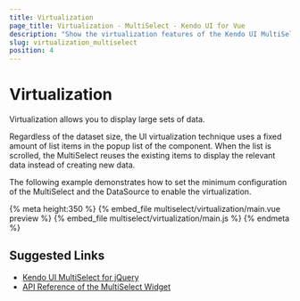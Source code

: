 ```yaml
---
title: Virtualization
page_title: Virtualization - MultiSelect - Kendo UI for Vue
description: "Show the virtualization features of the Kendo UI MultiSelect wrapper for Vue which allows you to work with large datasets."
slug: virtualization_multiselect
position: 4
---
```


# Virtualization

Virtualization allows you to display large sets of data.

Regardless of the dataset size, the UI virtualization technique uses a fixed amount of list items in the popup list of the component. When the list is scrolled, the MultiSelect reuses the existing items to display the relevant data instead of creating new data.

The following example demonstrates how to set the minimum configuration of the MultiSelect and the DataSource to enable the virtualization.

{% meta height:350 %}
{% embed_file multiselect/virtualization/main.vue preview %}
{% embed_file multiselect/virtualization/main.js %}
{% endmeta %}

## Suggested Links

* [Kendo UI MultiSelect for jQuery](https://docs.telerik.com/kendo-ui/controls/editors/multiselect/overview)
* [API Reference of the MultiSelect Widget](https://docs.telerik.com/kendo-ui/api/javascript/ui/multiselect)
